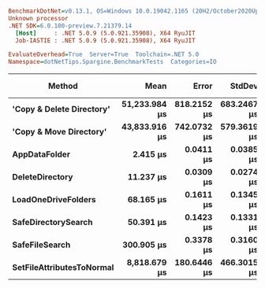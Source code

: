 ``` ini

BenchmarkDotNet=v0.13.1, OS=Windows 10.0.19042.1165 (20H2/October2020Update)
Unknown processor
.NET SDK=6.0.100-preview.7.21379.14
  [Host]     : .NET 5.0.9 (5.0.921.35908), X64 RyuJIT
  Job-IASTIE : .NET 5.0.9 (5.0.921.35908), X64 RyuJIT

EvaluateOverhead=True  Server=True  Toolchain=.NET 5.0  
Namespace=dotNetTips.Spargine.BenchmarkTests  Categories=IO  

```
|                    Method |          Mean |       Error |      StdDev |      StdErr |        Median |           Min |            Q1 |            Q3 |           Max |       Op/s | CI99.9% Margin | Iterations | Kurtosis | MValue | Skewness | Rank | LogicalGroup | Baseline | Code Size |    Gen 0 |   Allocated |
|-------------------------- |--------------:|------------:|------------:|------------:|--------------:|--------------:|--------------:|--------------:|--------------:|-----------:|---------------:|-----------:|---------:|-------:|---------:|-----:|------------- |--------- |----------:|---------:|------------:|
| **&#39;Copy &amp; Delete Directory&#39;** | **51,233.984 μs** | **818.2152 μs** | **683.2467 μs** | **189.4986 μs** | **51,023.340 μs** | **50,513.290 μs** | **50,798.780 μs** | **51,305.100 μs** | **53,040.630 μs** |      **19.52** |    **818.2152 μs** |      **13.00** |    **4.050** |  **2.000** |   **1.3297** |    **8** |            ***** |       **No** |     **885 B** | **100.0000** | **1,577,648 B** |
|   **&#39;Copy &amp; Move Directory&#39;** | **43,833.916 μs** | **742.0732 μs** | **579.3619 μs** | **167.2474 μs** | **43,593.314 μs** | **43,206.991 μs** | **43,449.005 μs** | **44,453.682 μs** | **44,800.473 μs** |      **22.81** |    **742.0732 μs** |      **12.00** |    **1.416** |  **2.000** |   **0.4570** |    **7** |            ***** |       **No** |   **1,197 B** |        **-** |    **46,476 B** |
|             **AppDataFolder** |      **2.415 μs** |   **0.0411 μs** |   **0.0385 μs** |   **0.0099 μs** |      **2.390 μs** |      **2.377 μs** |      **2.386 μs** |      **2.448 μs** |      **2.480 μs** | **414,145.12** |      **0.0411 μs** |      **15.00** |    **1.447** |  **2.000** |   **0.5379** |    **1** |            ***** |       **No** |     **360 B** |   **0.0801** |       **736 B** |
|           **DeleteDirectory** |     **11.237 μs** |   **0.0309 μs** |   **0.0274 μs** |   **0.0073 μs** |     **11.239 μs** |     **11.189 μs** |     **11.227 μs** |     **11.256 μs** |     **11.276 μs** |  **88,989.71** |      **0.0309 μs** |      **14.00** |    **1.892** |  **2.000** |  **-0.3062** |    **2** |            ***** |       **No** |     **454 B** |   **0.0153** |       **240 B** |
|       **LoadOneDriveFolders** |     **68.165 μs** |   **0.1611 μs** |   **0.1345 μs** |   **0.0373 μs** |     **68.178 μs** |     **67.968 μs** |     **68.078 μs** |     **68.265 μs** |     **68.425 μs** |  **14,670.23** |      **0.1611 μs** |      **13.00** |    **1.942** |  **2.000** |   **0.2804** |    **4** |            ***** |       **No** |     **845 B** |   **0.3662** |     **3,809 B** |
|       **SafeDirectorySearch** |     **50.391 μs** |   **0.1423 μs** |   **0.1331 μs** |   **0.0344 μs** |     **50.412 μs** |     **50.178 μs** |     **50.269 μs** |     **50.504 μs** |     **50.568 μs** |  **19,844.72** |      **0.1423 μs** |      **15.00** |    **1.525** |  **2.000** |  **-0.2469** |    **3** |            ***** |       **No** |   **1,549 B** |   **0.0610** |       **616 B** |
|            **SafeFileSearch** |    **300.905 μs** |   **0.3378 μs** |   **0.3160 μs** |   **0.0816 μs** |    **300.934 μs** |    **300.363 μs** |    **300.636 μs** |    **301.173 μs** |    **301.330 μs** |   **3,323.31** |      **0.3378 μs** |      **15.00** |    **1.589** |  **2.000** |  **-0.2536** |    **5** |            ***** |       **No** |   **1,036 B** |   **2.4414** |    **26,401 B** |
| **SetFileAttributesToNormal** |  **8,818.679 μs** | **180.6446 μs** | **466.3015 μs** |  **52.7982 μs** |  **8,993.819 μs** |  **7,440.609 μs** |  **8,971.227 μs** |  **9,010.434 μs** |  **9,096.075 μs** |     **113.40** |    **180.6446 μs** |      **78.00** |    **5.927** |  **2.000** |  **-2.1905** |    **6** |            ***** |       **No** |     **173 B** | **132.8125** | **1,276,936 B** |
